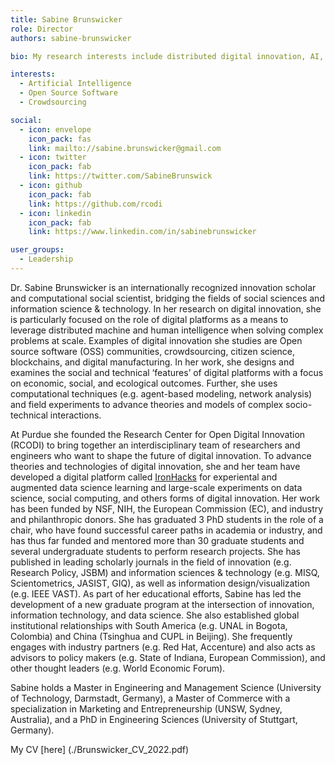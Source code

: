 ```yaml
---
title: Sabine Brunswicker
role: Director
authors: sabine-brunswicker

bio: My research interests include distributed digital innovation, AI, crowdsourcing, and open source software

interests:
  - Artificial Intelligence
  - Open Source Software
  - Crowdsourcing

social:
  - icon: envelope
    icon_pack: fas
    link: mailto://sabine.brunswicker@gmail.com
  - icon: twitter
    icon_pack: fab
    link: https://twitter.com/SabineBrunswick
  - icon: github
    icon_pack: fab
    link: https://github.com/rcodi
  - icon: linkedin
    icon_pack: fab
    link: https://www.linkedin.com/in/sabinebrunswicker

user_groups:
  - Leadership
---
```

Dr. Sabine Brunswicker is an internationally recognized innovation scholar and computational social scientist, bridging the fields of social sciences and information science & technology. In her research on digital innovation, she is particularly focused on the role of digital platforms as a means to leverage distributed machine and human intelligence when solving complex problems at scale. Examples of digital innovation she studies are Open source software (OSS) communities, crowdsourcing, citizen science, blockchains, and digital manufacturing. In her work, she designs and examines the social and technical ‘features’ of digital platforms with a focus on economic, social, and ecological outcomes. Further, she uses computational techniques (e.g. agent-based modeling, network analysis) and field experiments to advance theories and models of complex socio-technical interactions.

At Purdue she founded the Research Center for Open Digital Innovation (RCODI) to bring together an interdisciplinary team of researchers and engineers who want to shape the future of digital innovation. To advance theories and technologies of digital innovation, she and her team have developed a digital platform called [IronHacks](https://ironhacks.com) for experiental and augmented data science learning and large-scale experiments on data science, social computing, and others forms of digital innovation. Her work has been funded by NSF, NIH, the European Commission (EC), and industry and philanthropic donors. She has graduated 3 PhD students in the role of a chair, who have found successful career paths in academia or industry, and has thus far funded and mentored more than 30 graduate students and several undergraduate students to perform research projects. She has published in leading scholarly journals in the field of innovation (e.g. Research Policy, JSBM) and information sciences & technology (e.g. MISQ, Scientometrics, JASIST, GIQ), as well as information design/visualization (e.g. IEEE VAST). As part of her educational efforts, Sabine has led the development of a new graduate program at the intersection of innovation, information technology, and data science. She also established global institutional relationships with South America (e.g. UNAL in Bogota, Colombia) and China (Tsinghua and CUPL in Beijing). She frequently engages with industry partners (e.g. Red Hat, Accenture) and also acts as advisors to policy makers (e.g. State of Indiana, European Commission), and other thought leaders (e.g. World Economic Forum).



Sabine holds a Master in Engineering and Management Science (University of Technology, Darmstadt, Germany), a Master of Commerce with a specialization in Marketing and Entrepreneurship (UNSW, Sydney, Australia), and a PhD in Engineering Sciences (University of Stuttgart, Germany).

My CV [here] (./Brunswicker_CV_2022.pdf)

